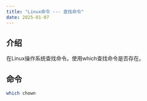 ```yaml
---
title: "Linux命令 --- 查找命令"
date: 2025-01-07
---
```


## 介绍

在Linux操作系统查找命令。使用which查找命令是否存在。

## 命令

```bash
which chown
```
